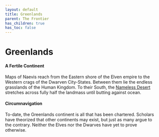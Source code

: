 ```yaml
---
layout: default
title: Greenlands
parent: The Frontier
has_children: true
has_toc: false
---
```


# Greenlands

#### A Fertile Continent

Maps of Naevis reach from the Eastern shore of the Elven empire to the Western crags of the Dwarven City-States. Between them lie the endless grasslands of the Human Kingdom. To their South, the [Nameless Desert](../nameless_desert) stretches across fully half the landmass until butting against ocean.

#### Circumnavigation

To-date, the Greenlands continent is all that has been chartered. Scholars have theorized that other continents may exist, but just as many argue to the contrary. Neither the Elves nor the Dwarves have yet to prove otherwise.

